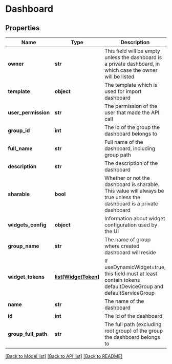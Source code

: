 # Dashboard

## Properties
Name | Type | Description | Notes
------------ | ------------- | ------------- | -------------
**owner** | **str** | This field will be empty unless the dashboard is a private dashboard, in which case the owner will be listed | [optional] 
**template** | **object** | The template which is used for import dashboard | [optional] 
**user_permission** | **str** | The permission of the user that made the API call | [optional] 
**group_id** | **int** | The id of the group the dashboard belongs to | [optional] 
**full_name** | **str** | Full name of the dashboard, including group path | [optional] 
**description** | **str** | The description of the dashboard | [optional] 
**sharable** | **bool** | Whether or not the dashboard is sharable. This value will always be true unless the dashboard is a private dashboard | [optional] 
**widgets_config** | **object** | Information about widget configuration used by the UI | [optional] 
**group_name** | **str** | The name of group where created dashboard will reside | [optional] 
**widget_tokens** | [**list[WidgetToken]**](WidgetToken.md) | If useDynamicWidget&#x3D;true, this field must at least contain tokens defaultDeviceGroup and defaultServiceGroup | [optional] 
**name** | **str** | The name of the dashboard | 
**id** | **int** | The Id of the dashboard | [optional] 
**group_full_path** | **str** | The full path (excluding root group) of the group the dashboard belongs to | [optional] 

[[Back to Model list]](../README.md#documentation-for-models) [[Back to API list]](../README.md#documentation-for-api-endpoints) [[Back to README]](../README.md)


